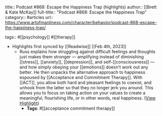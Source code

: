 title:: Podcast #868: Escape the Happiness Trap (highlights)
author:: [[Brett & Kate McKay]]
full-title:: "Podcast \#868: Escape the Happiness Trap"
category:: #articles
url:: https://www.artofmanliness.com/character/behavior/podcast-868-escape-the-happiness-trap/

tags:: #[[psychology]] #[[therapy]]

- Highlights first synced by [[Readwise]] [[Feb 4th, 2023]]
	- Russ explains how struggling against difficult feelings and thoughts just makes them stronger — amplifying instead of diminishing [[stress]], [[anxiety]], [[depression]], and self-[[consciousness]] — and how simply obeying your [[emotions]] doesn’t work out any better. He then unpacks the alternative approach to happiness espoused by [[Acceptance and Commitment Therapy]]. With [[ACT]], you allow both hard and pleasant feelings to coexist, and unhook from the latter so that they no longer jerk you around. This allows you to focus on taking action on your values to create a meaningful, flourishing life, or in other words, real happiness. ([View Highlight](https://read.readwise.io/read/01grds9g0eqr4pf300gehdatjy))
		- **Tags**: #[[acceptance commitment therapy]]